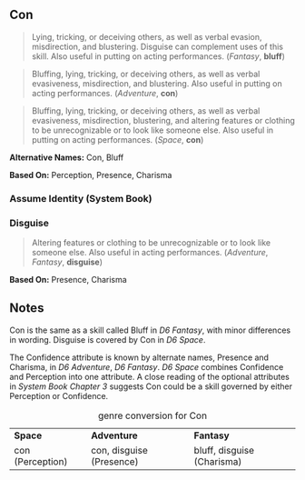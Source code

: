 Con
---

> Lying, tricking, or deceiving others, as well as verbal evasion, misdirection, and blustering. Disguise can complement uses of this skill. Also useful in putting on acting performances. (_Fantasy_, __bluff__)

> Bluffing, lying, tricking, or deceiving others, as well as verbal evasiveness, misdirection, and blustering. Also useful in putting on acting performances. (_Adventure_, __con__)

> Bluffing, lying, tricking, or deceiving others, as well as verbal evasiveness, misdirection, blustering, and altering features or clothing to be unrecognizable or to look like someone else. Also useful in putting on acting performances. (_Space_, __con__)

__Alternative Names:__ <span title='Adventure & Space'>Con</span>, <span title='Fantasy'>Bluff</span>

__Based On:__ <span title='Space'>Perception</span>, <span title='Adventure'>Presence</span>, <span title='Fantasy'>Charisma</span>

### Assume Identity (System Book)

### Disguise

> Altering features or clothing to be unrecognizable or to look like someone else. Also useful in acting performances. (_Adventure_, _Fantasy_, __disguise__)

__Based On:__ <span title='Adventure'>Presence</span>, <span title='Fantasy'>Charisma</span>

Notes
-----

Con is the same as a skill called Bluff in *D6 Fantasy*, with minor differences
in wording. Disguise is covered by Con in *D6 Space*.

The Confidence attribute is known by alternate names, Presence and Charisma, in
<cite>D6 Adventure</cite>, <cite>D6 Fantasy</cite>. <cite>D6 Space</cite>
combines Confidence and Perception into one attribute. A close reading of the
optional attributes in *System Book Chapter 3* suggests Con could be a skill
governed by either Perception or Confidence.

<table>
<caption>genre conversion for Con</caption>
<tr><td><strong>Space</strong></td><td><strong>Adventure</strong></td><td><strong>Fantasy</strong></td></tr>
<tr><td>con (Perception)</td><td>con, disguise (Presence)</td><td>bluff, disguise (Charisma)</td></tr>
</table>
